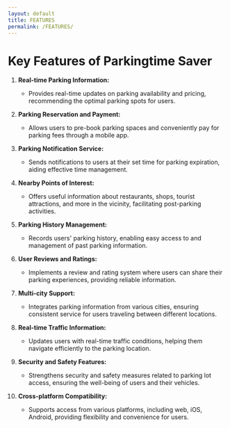 ```yaml
---
layout: default
title: FEATURES
permalink: /FEATURES/
---
```


#  **Key Features of Parkingtime Saver**

1. **Real-time Parking Information:**
   - Provides real-time updates on parking availability and pricing, recommending the optimal parking spots for users.

2. **Parking Reservation and Payment:**
   - Allows users to pre-book parking spaces and conveniently pay for parking fees through a mobile app.

3. **Parking Notification Service:**
   - Sends notifications to users at their set time for parking expiration, aiding effective time management.

4. **Nearby Points of Interest:**
   - Offers useful information about restaurants, shops, tourist attractions, and more in the vicinity, facilitating post-parking activities.

5. **Parking History Management:**
   - Records users' parking history, enabling easy access to and management of past parking information.

6. **User Reviews and Ratings:**
   - Implements a review and rating system where users can share their parking experiences, providing reliable information.

7. **Multi-city Support:**
   - Integrates parking information from various cities, ensuring consistent service for users traveling between different locations.

8. **Real-time Traffic Information:**
   - Updates users with real-time traffic conditions, helping them navigate efficiently to the parking location.

9. **Security and Safety Features:**
   - Strengthens security and safety measures related to parking lot access, ensuring the well-being of users and their vehicles.

10. **Cross-platform Compatibility:**
    - Supports access from various platforms, including web, iOS, Android, providing flexibility and convenience for users.